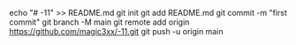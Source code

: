 echo "# -11" >> README.md
git init
git add README.md
git commit -m "first commit"
git branch -M main
git remote add origin https://github.com/magic3xx/-11.git
git push -u origin main

